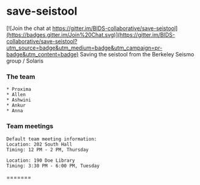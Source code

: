 # save-seistool

[![Join the chat at https://gitter.im/BIDS-collaborative/save-seistool](https://badges.gitter.im/Join%20Chat.svg)](https://gitter.im/BIDS-collaborative/save-seistool?utm_source=badge&utm_medium=badge&utm_campaign=pr-badge&utm_content=badge)
Saving the seistool from the Berkeley Seismo group / Solaris

### The team
```
* Proxima
* Allen
* Ashwini
* Ankur
* Anna
```

### Team meetings
```
Default team meeting information:
Location: 202 South Hall
Timing: 12 PM - 2 PM, Thursday

Location: 190 Doe Library
Timing: 3:30 PM - 6:00 PM, Tuesday
```
=======

